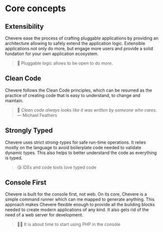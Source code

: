 # Core concepts

## Extensibility

Chevere ease the process of crafting pluggable applications by providing an architecture allowing to safely extend the application logic. Extensible applications not only do more, but engage more users and provide a solid fundation for your own application ecosystem.

> 🤯 Pluggable logic allows to be open to do *more*.

## Clean Code

Chevere follows the Clean Code principles, which can be resumed as the practice of creating code that is easy to understand, to change and maintain.

> 🧔 _Clean code always looks like it was written by someone who cares._
> ― Michael Feathers

## Strongly Typed

Chevere uses strict strong-types for safe run-time operations. It relies mostly on the language to avoid boilerplate code needed to validate dynamic types. This also helps to better understand the code as everything is typed.

> 😘 IDEs and code tools love typed code

## Console First

Chevere is built for the console first, not web. On its core, Chevere is a simple command runner which can me mapped to generate anything. This approach makes Chevere flexible enough to provide all the building blocks needed to create modern applications of any kind. It also gets rid of the need of a web server for development.

> 👨‍💻 It is about time to start using PHP in the console
